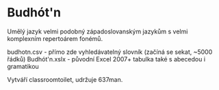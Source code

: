 # Budhót'n

Umělý jazyk velmi podobný západoslovanským jazykům s velmi komplexním repertoárem fonémů.

budhotn.csv - přímo zde vyhledávatelný slovník (začíná se sekat, ~5000 řádků)
Budhót'n.xslx - původní Excel 2007+ tabulka také s abecedou i gramatikou

Vytváří classroomtoilet, udržuje 637man.
